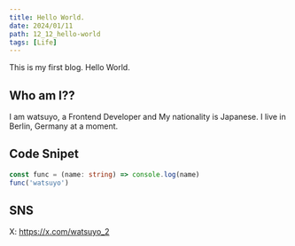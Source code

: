 ```yaml
---
title: Hello World.
date: 2024/01/11
path: 12_12_hello-world
tags: [Life]
---
```


This is my first blog. Hello World.

## Who am I??

I am watsuyo, a Frontend Developer and My nationality is Japanese. I live in Berlin, Germany at a moment.

## Code Snipet

```ts
const func = (name: string) => console.log(name)
func('watsuyo')
```

## SNS

X: https://x.com/watsuyo_2
